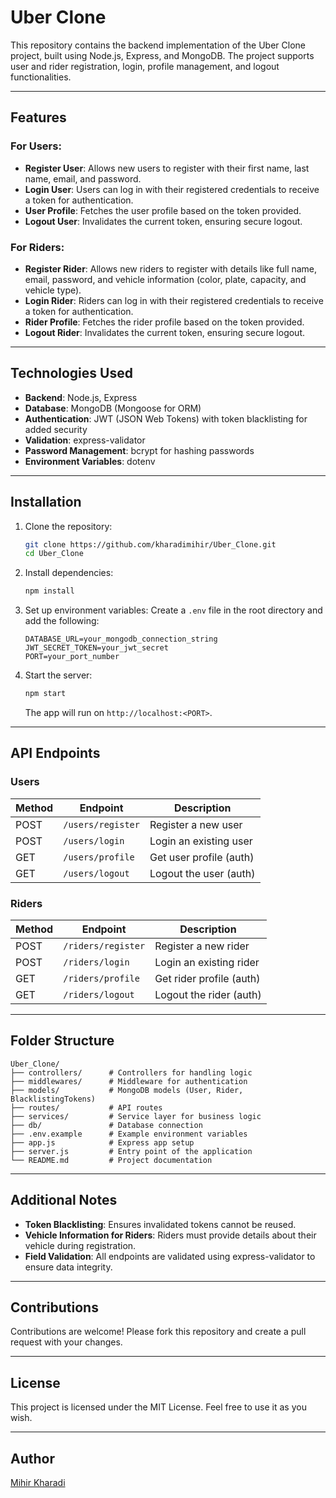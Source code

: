 # Uber Clone

This repository contains the backend implementation of the Uber Clone project, built using Node.js, Express, and MongoDB. The project supports user and rider registration, login, profile management, and logout functionalities.

---

## Features

### For Users:
- **Register User**: Allows new users to register with their first name, last name, email, and password.
- **Login User**: Users can log in with their registered credentials to receive a token for authentication.
- **User Profile**: Fetches the user profile based on the token provided.
- **Logout User**: Invalidates the current token, ensuring secure logout.

### For Riders:
- **Register Rider**: Allows new riders to register with details like full name, email, password, and vehicle information (color, plate, capacity, and vehicle type).
- **Login Rider**: Riders can log in with their registered credentials to receive a token for authentication.
- **Rider Profile**: Fetches the rider profile based on the token provided.
- **Logout Rider**: Invalidates the current token, ensuring secure logout.

---

## Technologies Used
- **Backend**: Node.js, Express
- **Database**: MongoDB (Mongoose for ORM)
- **Authentication**: JWT (JSON Web Tokens) with token blacklisting for added security
- **Validation**: express-validator
- **Password Management**: bcrypt for hashing passwords
- **Environment Variables**: dotenv

---

## Installation

1. Clone the repository:
   ```bash
   git clone https://github.com/kharadimihir/Uber_Clone.git
   cd Uber_Clone
   ```

2. Install dependencies:
   ```bash
   npm install
   ```

3. Set up environment variables:
   Create a `.env` file in the root directory and add the following:
   ```env
   DATABASE_URL=your_mongodb_connection_string
   JWT_SECRET_TOKEN=your_jwt_secret
   PORT=your_port_number
   ```

4. Start the server:
   ```bash
   npm start
   ```
   The app will run on `http://localhost:<PORT>`.

---

## API Endpoints

### Users
| Method | Endpoint       | Description                |
|--------|----------------|----------------------------|
| POST   | `/users/register` | Register a new user         |
| POST   | `/users/login`    | Login an existing user      |
| GET    | `/users/profile`  | Get user profile (auth)     |
| GET    | `/users/logout`   | Logout the user (auth)      |

### Riders
| Method | Endpoint       | Description                |
|--------|----------------|----------------------------|
| POST   | `/riders/register` | Register a new rider         |
| POST   | `/riders/login`    | Login an existing rider      |
| GET    | `/riders/profile`  | Get rider profile (auth)     |
| GET    | `/riders/logout`   | Logout the rider (auth)      |

---

## Folder Structure

```
Uber_Clone/
├── controllers/      # Controllers for handling logic
├── middlewares/      # Middleware for authentication
├── models/           # MongoDB models (User, Rider, BlacklistingTokens)
├── routes/           # API routes
├── services/         # Service layer for business logic
├── db/               # Database connection
├── .env.example      # Example environment variables
├── app.js            # Express app setup
├── server.js         # Entry point of the application
└── README.md         # Project documentation
```

---

## Additional Notes

- **Token Blacklisting**: Ensures invalidated tokens cannot be reused.
- **Vehicle Information for Riders**: Riders must provide details about their vehicle during registration.
- **Field Validation**: All endpoints are validated using express-validator to ensure data integrity.

---

## Contributions
Contributions are welcome! Please fork this repository and create a pull request with your changes.

---

## License
This project is licensed under the MIT License. Feel free to use it as you wish.

---

## Author
[Mihir Kharadi](https://github.com/kharadimihir)

